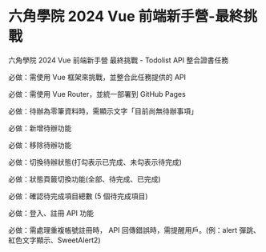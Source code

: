 <h1>六角學院 2024 Vue 前端新手營-最終挑戰</h1>
<p>六角學院 2024 Vue 前端新手營 最終挑戰 - Todolist API 整合證書任務</p>
<p>必做：需使用 Vue 框架來挑戰，並整合此任務提供的 API</p>
<p>必做：需使用 Vue Router，並統一部署到 GitHub Pages</p>
<p>必做：待辦為零筆資料時，需顯示文字「目前尚無待辦事項」</p>
<p>必做：新增待辦功能</p>
<p>必做：移除待辦功能</p>
<p>必做：切換待辦狀態(打勾表示已完成、未勾表示待完成)</p>
<p>必做：狀態頁籤切換功能(全部、待完成、已完成)</p>
<p>必做：確認待完成項目總數 (5 個待完成項目)</p>
<p>必做：登入、註冊 API 功能</p>
<p>必做：需處理重複帳號註冊時， API 回傳錯誤時，需提醒用戶。(例：alert 彈跳、紅色文字顯示、SweetAlert2)</p>

